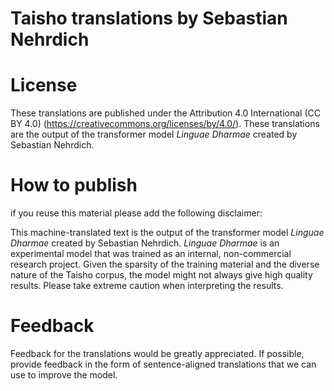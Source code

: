 # Taisho translations by Sebastian Nehrdich


# License

These translations are published under the Attribution 4.0 International  (CC BY 4.0) (https://creativecommons.org/licenses/by/4.0/). These translations are the output of the transformer model *Linguae Dharmae* created by Sebastian Nehrdich.


# How to publish 
if you reuse this material please add the following disclaimer: 

This machine-translated text is the output of the transformer model *Linguae Dharmae* created by Sebastian Nehrdich. *Linguae Dharmae* is an experimental model that was trained as an internal, non-commercial research project. Given the sparsity of the training material and the diverse nature of the Taisho corpus, the model might not always give high quality results. Please take extreme caution when interpreting the results.

# Feedback

Feedback for the translations would be greatly appreciated. If possible, provide feedback in the form of sentence-aligned translations that we can use to improve the model.   
